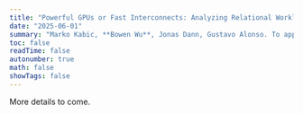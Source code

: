 ```yaml
---
title: "Powerful GPUs or Fast Interconnects: Analyzing Relational Workloads on Modern GPUs"
date: "2025-06-01"
summary: "Marko Kabic, **Bowen Wu**, Jonas Dann, Gustavo Alonso. To appear in VLDB 2025."
toc: false
readTime: false
autonumber: true
math: false
showTags: false
---
```


More details to come.